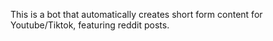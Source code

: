 This is a bot that automatically creates short form content for Youtube/Tiktok, featuring reddit posts.
